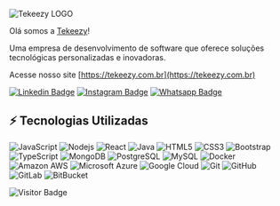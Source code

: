 ![Tekeezy LOGO](https://tekeezy.com.br/assets/images/logo/logo-web-horizontal-fundo-transparente-01.png)

Olá somos a [Tekeezy](https://tekeezy.com.br/)!

Uma empresa de desenvolvimento de software que oferece soluções tecnológicas personalizadas e inovadoras.

Acesse nosso site [https://tekeezy.com.br](https://tekeezy.com.br) 

[![Linkedin Badge](https://img.shields.io/badge/-Tekeezy-blue?style=flat-square&logo=Linkedin&logoColor=white&link=https://www.linkedin.com/company/tekeezy/)](https://www.linkedin.com/company/tekeezy/)
[![Instagram Badge](https://img.shields.io/badge/-Tekeezy-purple?style=flat-square&logo=instagram&logoColor=white&link=https://www.instagram.com/tekeezyofficial/)](https://www.instagram.com/tekeezyofficial/)
[![Whatsapp Badge](https://img.shields.io/badge/Tekeezy-white?logo=whatsapp)](https://wa.me/5531997742559)

## ⚡ Tecnologias Utilizadas

![JavaScript](https://img.shields.io/badge/-JavaScript-black?style=flat-square&logo=javascript)
![Nodejs](https://img.shields.io/badge/-Nodejs-black?style=flat-square&logo=Node.js)
![React](https://img.shields.io/badge/-Angular-red?style=flat-square&logo=angular)
![Java](https://img.shields.io/badge/-csharp-5C2D91?style=flat-square&logo=csharp)
![HTML5](https://img.shields.io/badge/-HTML5-E34F26?style=flat-square&logo=html5&logoColor=white)
![CSS3](https://img.shields.io/badge/-CSS3-1572B6?style=flat-square&logo=css3)
![Bootstrap](https://img.shields.io/badge/-Bootstrap-563D7C?style=flat-square&logo=bootstrap)
![TypeScript](https://img.shields.io/badge/-TypeScript-007ACC?style=flat-square&logo=typescript)
![MongoDB](https://img.shields.io/badge/-MongoDB-black?style=flat-square&logo=mongodb)
![PostgreSQL](https://img.shields.io/badge/-PostgreSQL-336791?style=flat-square&logo=postgresql)
![MySQL](https://img.shields.io/badge/-MySQL-black?style=flat-square&logo=mysql)
![Docker](https://img.shields.io/badge/-Docker-black?style=flat-square&logo=docker)
![Amazon AWS](https://img.shields.io/badge/Amazon%20AWS-232F3E?style=flat-square&logo=amazon-aws)
![Microsoft Azure](https://img.shields.io/badge/Microsoft%20Azure-232F7E?style=flat-square&logo=microsoft-azure)
![Google Cloud](https://img.shields.io/badge/Google%20Cloud-black?style=flat-square&logo=google-cloud)
![Git](https://img.shields.io/badge/-Git-black?style=flat-square&logo=git)
![GitHub](https://img.shields.io/badge/-GitHub-181717?style=flat-square&logo=github)
![GitLab](https://img.shields.io/badge/-GitLab-FCA121?style=flat-square&logo=gitlab)
![BitBucket](https://img.shields.io/badge/-BitBucket-darkblue?style=flat-square&logo=bitbucket)

![Visitor Badge](https://visitor-badge.laobi.icu/badge?page_id=tekeezy.tekeezy)
